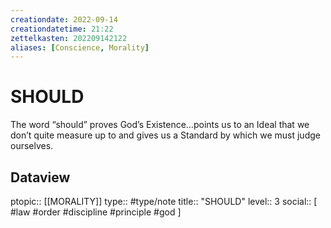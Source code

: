 ```yaml
---
creationdate: 2022-09-14
creationdatetime: 21:22
zettelkasten: 202209142122
aliases: [Conscience, Morality]
---
```

# SHOULD
The word “should” proves God’s Existence…points us to an Ideal that we don’t quite measure up to and gives us a Standard by which we must judge ourselves.

## Dataview
ptopic:: [[MORALITY]]
type:: #type/note
title:: "SHOULD"
level:: 3
social:: [ #law #order #discipline #principle #god ]